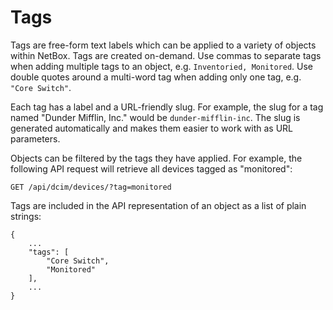 # Tags

Tags are free-form text labels which can be applied to a variety of objects within NetBox. Tags are created on-demand. Use commas to separate tags when adding multiple tags to an object, e.g. `Inventoried, Monitored`. Use double quotes around a multi-word tag when adding only one tag, e.g. `"Core Switch"`.

Each tag has a label and a URL-friendly slug. For example, the slug for a tag named "Dunder Mifflin, Inc." would be `dunder-mifflin-inc`. The slug is generated automatically and makes them easier to work with as URL parameters.

Objects can be filtered by the tags they have applied. For example, the following API request will retrieve all devices tagged as "monitored":

```
GET /api/dcim/devices/?tag=monitored
```

Tags are included in the API representation of an object as a list of plain strings:

```
{
    ...
    "tags": [
        "Core Switch",
        "Monitored"
    ],
    ...
}
```
